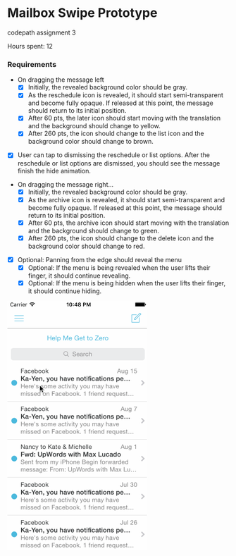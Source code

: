 # Mailbox Swipe Prototype
codepath assignment 3

Hours spent: 12

### Requirements
* On dragging the message left
  * [x] Initially, the revealed background color should be gray.
  * [x] As the reschedule icon is revealed, it should start semi-transparent and become fully opaque. If released at this point, the message should return to its initial position.
  * [x] After 60 pts, the later icon should start moving with the translation and the background should change to yellow.
  * [x] After 260 pts, the icon should change to the list icon and the background color should change to brown.
* [x] User can tap to dismissing the reschedule or list options. After the reschedule or list options are dismissed, you should see the message finish the hide animation.

* On dragging the message right...
  * [x] Initially, the revealed background color should be gray.
  * [x] As the archive icon is revealed, it should start semi-transparent and become fully opaque. If released at this point, the message should return to its initial position.
  * [x] After 60 pts, the archive icon should start moving with the translation and the background should change to green.
  * [x] After 260 pts, the icon should change to the delete icon and the background color should change to red.
* [x] Optional: Panning from the edge should reveal the menu
  * [x] Optional: If the menu is being revealed when the user lifts their finger, it should continue revealing.
  * [x] Optional: If the menu is being hidden when the user lifts their finger, it should continue hiding.

![demo](https://github.com/cshdllr/Mailbox/blob/master/mailbox%20demo.gif)







